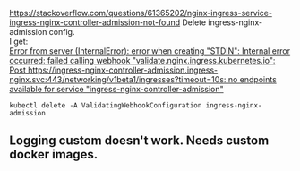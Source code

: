 https://stackoverflow.com/questions/61365202/nginx-ingress-service-ingress-nginx-controller-admission-not-found
Delete ingress-nginx-admission config.</br>
I get:</br>
<u>Error from server (InternalError): error when creating "STDIN": Internal error occurred: failed calling webhook "validate.nginx.ingress.kubernetes.io": Post https://ingress-nginx-controller-admission.ingress-nginx.svc:443/networking/v1beta1/ingresses?timeout=10s: no endpoints available for service "ingress-nginx-controller-admission"</u>

```
kubectl delete -A ValidatingWebhookConfiguration ingress-nginx-admission
```

## Logging custom doesn't work. Needs custom docker images.
